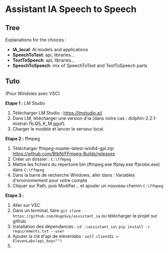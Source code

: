 # Assistant IA Speech to Speech

## Tree

Explanations for the choices : 

- **IA_local**: AI models and applications
- **SpeechToText**: api, libraries...
- **TextToSpeech**: api, libraries...
- **SpeechToSpeech**: mix of SpeechToText and TextToSpeech parts

## Tuto
(Pour Windows avec VSC) 

**Etape 1 :** LM Studio
1. Télécharger LM Studio : https://lmstudio.ai/
2. Dans LM, télécharger une version d'ia (dans notre cas : dolphin-2.2.1-mistral-7b.Q5_K_M.gguf).
3. Charger le modèle et lancer le serveur local.

**Etape 2 :** ffmpeg
1. Télécharger ffmpeg-master-latest-win64-gpl.zip: https://github.com/BtbN/FFmpeg-Builds/releases
2. Créer un dossier : `C:\ffmpeg`
3. Mettre les fichiers du répertoire bin (ffmpeg.exe ffplay.exe ffprobe.exe) dans `C:\ffmpeg`
4. Dans la barre de recherche Windows, aller dans : Variables d'environnement pour votre compte
5. Cliquer sur Path, puis Modifier... et ajouter un nouveau chemin `C:\ffmpeg`

**Etape 3 :** 
1. Aller sur VSC
2. Dans un terminal, faire `git clone https://github.com/HugoSvy/assistant_ia` ou télécharger le projet sur github.
3. Installation des dépendances : `cd .\assistant_ia\` `pip install -r requirements.txt --user`
4. Ajouter la clé d'api de elevenlabs : `self.clientEL = ElevenLabs(api_key="")`
5. 




